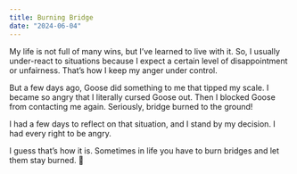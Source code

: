```yaml
---
title: Burning Bridge
date: "2024-06-04"
---
```


My life is not full of many wins, but I’ve learned to live with it. So, I usually under-react to situations because I expect a certain level of disappointment or unfairness. That’s how I keep my anger under control.

But a few days ago, Goose did something to me that tipped my scale. I became so angry that I literally cursed Goose out. Then I blocked Goose from contacting me again. Seriously, bridge burned to the ground!

I had a few days to reflect on that situation, and I stand by my decision.  I had every right to be angry.

I guess that’s how it is. Sometimes in life you have to burn bridges and let them stay burned. 🌋
